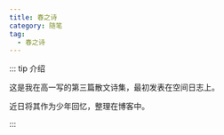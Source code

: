 ```yaml
---
title: 春之诗
category: 随笔
tag:
  - 春之诗
---
```


::: tip 介绍

这是我在高一写的第三篇散文诗集，最初发表在空间日志上。

近日将其作为少年回忆，整理在博客中。

:::

<!-- more -->

